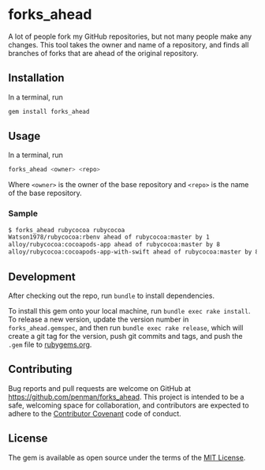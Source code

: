 # forks_ahead

A lot of people fork my GitHub repositories, but not many people make any changes. This tool takes the owner and name of a repository, and finds all branches of forks that are ahead of the original repository.

## Installation

In a terminal, run

```sh
gem install forks_ahead
```

## Usage

In a terminal, run

```sh
forks_ahead <owner> <repo>
```

Where `<owner>` is the owner of the base repository and `<repo>` is the name of the base repository.

### Sample

```sh
$ forks_ahead rubycocoa rubycocoa
Watson1978/rubycocoa:rbenv ahead of rubycocoa:master by 1
alloy/rubycocoa:cocoapods-app ahead of rubycocoa:master by 8
alloy/rubycocoa:cocoapods-app-with-swift ahead of rubycocoa:master by 8
```

## Development

After checking out the repo, run `bundle` to install dependencies.

To install this gem onto your local machine, run `bundle exec rake install`. To release a new version, update the version number in `forks_ahead.gemspec`, and then run `bundle exec rake release`, which will create a git tag for the version, push git commits and tags, and push the `.gem` file to [rubygems.org](https://rubygems.org).

## Contributing

Bug reports and pull requests are welcome on GitHub at https://github.com/penman/forks_ahead. This project is intended to be a safe, welcoming space for collaboration, and contributors are expected to adhere to the [Contributor Covenant](http://contributor-covenant.org) code of conduct.

## License

The gem is available as open source under the terms of the [MIT License](http://opensource.org/licenses/MIT).
